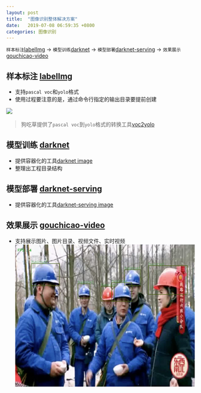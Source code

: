 ```yaml
---
layout: post
title:  "图像识别整体解决方案"
date:   2019-07-08 06:59:35 +0800
categories: 图像识别
---
```

`样本标注`[labelImg] -> `模型训练`[darknet] -> `模型部署`[darknet-serving] -> `效果展示`[gouchicao-video]

## 样本标注 [labelImg]
* 支持`pascal voc`和`yolo`格式
* 使用过程要注意的是，通过命令行指定的输出目录要提前创建

![](https://raw.githubusercontent.com/tzutalin/labelImg/master/demo/demo3.jpg)

> 狗吃草提供了`pascal voc`到`yolo`格式的转换工具[voc2yolo]

## 模型训练 [darknet]
* 提供容器化的工具[darknet image]
* 整理出工程目录结构

## 模型部署 [darknet-serving]
* 提供容器化的工具[darknet-serving image]

## 效果展示 [gouchicao-video]
* 支持展示图片、图片目录、视频文件、实时视频
![](https://github.com/gouchicao/gouchicao-video/raw/master/predict/image-helmet.jpg)

[labelImg]: https://github.com/gouchicao/labelImg
[darknet]: https://github.com/gouchicao/darknet
[darknet-serving]: https://github.com/gouchicao/darknet-serving
[gouchicao-video]: https://github.com/gouchicao/gouchicao-video
[voc2yolo]: https://github.com/gouchicao/darknet/blob/master/voc2yolo.py
[darknet image]: https://cloud.docker.com/u/gouchicao/repository/docker/gouchicao/darknet
[darknet-serving image]: https://cloud.docker.com/u/gouchicao/repository/docker/gouchicao/darknet-serving
